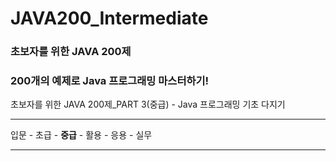 # JAVA200_Intermediate

### 초보자를 위한 JAVA 200제

### 200개의 예제로 Java 프로그래밍 마스터하기!

초보자를 위한 JAVA 200제_PART 3(중급) - Java 프로그래밍 기초 다지기

---

입문 - 초급 - **중급** - 활용 - 응용 - 실무

***
